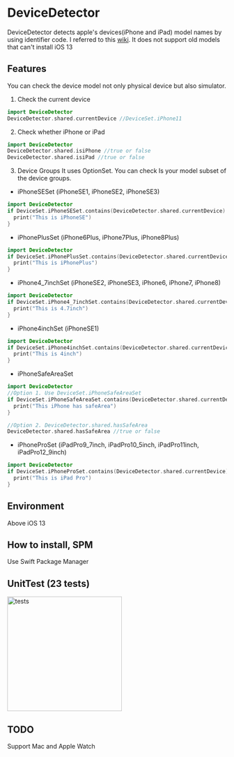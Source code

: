 # DeviceDetector

DeviceDetector detects apple's devices(iPhone and iPad) model names by using identifier code. I referred to this [wiki](https://www.theiphonewiki.com/wiki/Models). It does not support old models that can't install iOS 13

## Features
You can check the device model not only physical device but also simulator.

1. Check the current device
```swift
import DeviceDetector
DeviceDetector.shared.currentDevice //DeviceSet.iPhone11
```

2. Check whether iPhone or iPad
```swift
import DeviceDetector
DeviceDetector.shared.isiPhone //true or false
DeviceDetector.shared.isiPad //true or false
```

3. Device Groups
It uses OptionSet. You can check Is your model subset of the device groups.

- iPhoneSESet (iPhoneSE1, iPhoneSE2, iPhoneSE3)
```swift
import DeviceDetector
if DeviceSet.iPhoneSESet.contains(DeviceDetector.shared.currentDevice) {
  print("This is iPhoneSE")
}
```

- iPhonePlusSet (iPhone6Plus, iPhone7Plus, iPhone8Plus)
```swift
import DeviceDetector
if DeviceSet.iPhonePlusSet.contains(DeviceDetector.shared.currentDevice) {
  print("This is iPhonePlus")
}
```

- iPhone4_7inchSet (iPhoneSE2, iPhoneSE3, iPhone6, iPhone7, iPhone8)
```swift
import DeviceDetector
if DeviceSet.iPhone4_7inchSet.contains(DeviceDetector.shared.currentDevice) {
  print("This is 4.7inch")
}
```

- iPhone4inchSet (iPhoneSE1)
```swift
import DeviceDetector
if DeviceSet.iPhone4inchSet.contains(DeviceDetector.shared.currentDevice) {
  print("This is 4inch")
}
```

- iPhoneSafeAreaSet
```swift
import DeviceDetector
//Option 1. Use DeviceSet.iPhoneSafeAreaSet
if DeviceSet.iPhoneSafeAreaSet.contains(DeviceDetector.shared.currentDevice) {
  print("This iPhone has safeArea")
}

//Option 2. DeviceDetector.shared.hasSafeArea
DeviceDetector.shared.hasSafeArea //true or false
```
- iPhoneProSet (iPadPro9_7inch, iPadPro10_5inch, iPadPro11inch, iPadPro12_9inch)
```swift
import DeviceDetector
if DeviceSet.iPhoneProSet.contains(DeviceDetector.shared.currentDevice) {
  print("This is iPad Pro")
}
```

## Environment
Above iOS 13

## How to install, SPM
Use Swift Package Manager

## UnitTest (23 tests)
<img width="263" alt="tests" src="https://user-images.githubusercontent.com/12643700/168467179-b70c0117-4bc1-476b-8b99-dfaa8df051fe.png">


## TODO
Support Mac and Apple Watch
